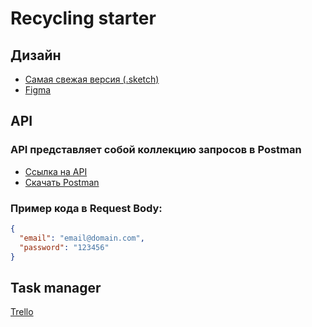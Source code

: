 # Recycling starter

## Дизайн
+ [Самая свежая версия (.sketch)](/Recycle.sketch)
+ [Figma](https://www.figma.com/file/LK4GIdHkzgfpPhA6VglQah/Recycle)

## API
### API представляет собой коллекцию запросов в Postman
+ [Ссылка на API](https://re-starter.postman.co/collections/10561517-7d26442e-57b6-4b0e-9989-39d4c4fed441)
+ [Скачать Postman](https://www.postman.com/downloads/)

### Пример кода в Request Body:
```json
{
  "email": "email@domain.com",
  "password": "123456"
}
```

## Task manager
[Trello](https://trello.com/restarter/home)
